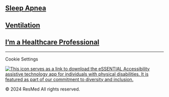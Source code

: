 [Sleep Apnea](https://www.resmed.com/en-us/sleep-apnea/)
--------------------------------------------------------

[Ventilation](https://www.resmed.com/en-us/ventilation/)
--------------------------------------------------------

[I’m a Healthcare Professional](https://www.resmed.com/en-us/healthcare-professional/)
--------------------------------------------------------------------------------------

* * *

Cookie Settings

[![This icon serves as a link to download the eSSENTIAL Accessibility assistive technology app for individuals with physical disabilities. It is featured as part of our commitment to diversity and inclusion.](/en-us/wp-content/themes/resmed/images/icon-ada-compliance-essentialaccessibility.svg)](https://www.essentialaccessibility.com/resmed?utm_source=resmedhomepage&utm_medium=iconlarge&utm_term=eachannelpage&utm_content=header&utm_campaign=resmedhomepage)

© 2024 ResMed All rights reserved.